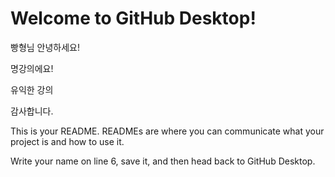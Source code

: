 # Welcome to GitHub Desktop!

빵형님 안녕하세요!

명강의에요!

유익한 강의

감사합니다.

This is your README. READMEs are where you can communicate what your project is and how to use it.

Write your name on line 6, save it, and then head back to GitHub Desktop.

